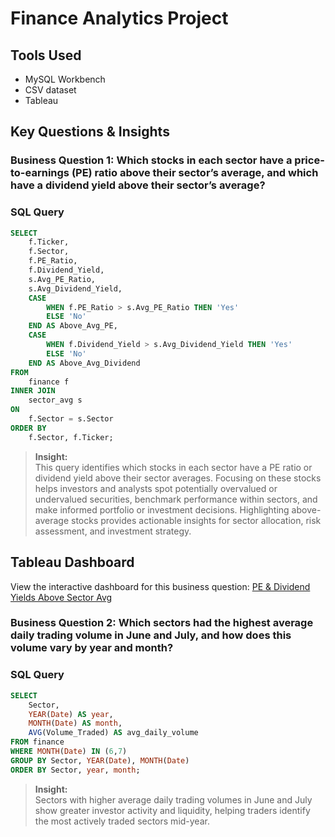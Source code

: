 # Finance Analytics Project

## Tools Used
- MySQL Workbench
- CSV dataset
- Tableau

## Key Questions & Insights

### Business Question 1: Which stocks in each sector have a price-to-earnings (PE) ratio above their sector’s average, and which have a dividend yield above their sector’s average?

### SQL Query
```sql
SELECT 
    f.Ticker,
    f.Sector,
    f.PE_Ratio,
    f.Dividend_Yield,
    s.Avg_PE_Ratio,
    s.Avg_Dividend_Yield,
    CASE 
        WHEN f.PE_Ratio > s.Avg_PE_Ratio THEN 'Yes'
        ELSE 'No'
    END AS Above_Avg_PE,
    CASE 
        WHEN f.Dividend_Yield > s.Avg_Dividend_Yield THEN 'Yes'
        ELSE 'No'
    END AS Above_Avg_Dividend
FROM 
    finance f
INNER JOIN 
    sector_avg s
ON 
    f.Sector = s.Sector
ORDER BY 
    f.Sector, f.Ticker;
```

> **Insight:**  
> This query identifies which stocks in each sector have a PE ratio or dividend yield above their sector averages. Focusing on these stocks helps investors and analysts spot potentially overvalued or undervalued securities, benchmark performance within sectors, and make informed portfolio or investment decisions. Highlighting above-average stocks provides actionable insights for sector allocation, risk assessment, and investment strategy.

## Tableau Dashboard

View the interactive dashboard for this business question: [PE & Dividend Yields Above Sector Avg](https://public.tableau.com/app/profile/xavier.fragoso/viz/FinancialAnalysisonStocks/PEDividendYieldsAboveSectorAvg)

### Business Question 2: Which sectors had the highest average daily trading volume in June and July, and how does this volume vary by year and month?

### SQL Query
```sql
SELECT
    Sector,
    YEAR(Date) AS year,
    MONTH(Date) AS month,
    AVG(Volume_Traded) AS avg_daily_volume
FROM finance
WHERE MONTH(Date) IN (6,7)
GROUP BY Sector, YEAR(Date), MONTH(Date)
ORDER BY Sector, year, month;
```

> **Insight:**  
> Sectors with higher average daily trading volumes in June and July show greater investor activity and liquidity, helping traders identify the most actively traded sectors mid-year.
